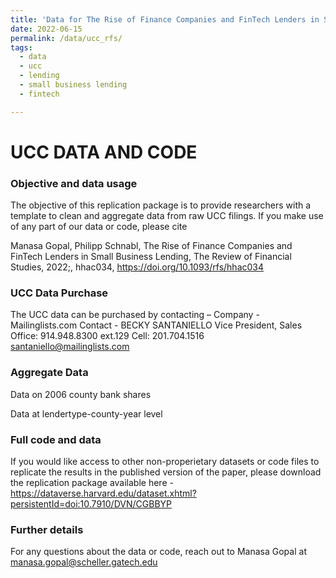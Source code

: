 ```yaml
---
title: 'Data for The Rise of Finance Companies and FinTech Lenders in Small Business Lending'
date: 2022-06-15
permalink: /data/ucc_rfs/
tags:
  - data
  - ucc
  - lending
  - small business lending
  - fintech 

---
```


UCC DATA AND CODE
======

<h3> Objective and data usage </h3> 

The objective of this replication package is to provide researchers with a template to clean and aggregate data from raw UCC filings. If you make use of any part of our data or code, please cite

Manasa Gopal, Philipp Schnabl, The Rise of Finance Companies and FinTech Lenders in Small Business Lending, The Review of Financial Studies, 2022;, hhac034, https://doi.org/10.1093/rfs/hhac034

<h3> UCC Data Purchase </h3>

The UCC data can be purchased by contacting –
Company - Mailinglists.com
Contact - BECKY SANTANIELLO
Vice President, Sales
Office: 914.948.8300 ext.129   Cell: 201.704.1516
santaniello@mailinglists.com


<h3> Aggregate Data </h3>

Data on 2006 county bank shares 

Data at lendertype-county-year level


<h3> Full code and data </h3>

If you would like access to other non-properietary datasets or code files to replicate the results in the published version of the paper, please download the replication package available here - https://dataverse.harvard.edu/dataset.xhtml?persistentId=doi:10.7910/DVN/CGBBYP

<h3> Further details </h3>

For any questions about the data or code, reach out to Manasa Gopal at manasa.gopal@scheller.gatech.edu 
